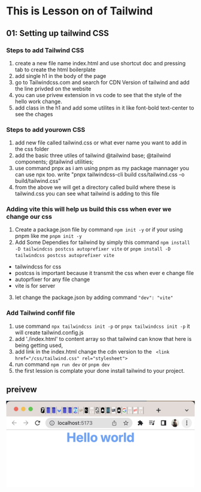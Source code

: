 # This is Lesson on of Tailwind

## 01: Setting up tailwind CSS 

### Steps to add Tailwind CSS

1. create a new file name index.html and use shortcut doc and pressing tab to create the html boilerplate
2. add single h1 in the body of the page
3. go to Tailwindcss.com and search for CDN Version of tailwind and add the line privded on the website 
4. you can use privew extension in vs code to see that the style of the hello work change.
5. add class in the h1 and add some utilites in it like font-bold text-center to see the chages


### Steps to add yourown CSS
1. add new file called tailwind.css or what ever name you want to add in the css folder 
2. add the basic three utiles of tailwind @tailwind base; @tailwind components; @tailwind utilities;
3. use command pnpx as i am using pnpm as my package mannager you can use npx too. write "pnpx tailwindcss-cli build css/tailwind.css -o build/tailwind.css"
4. from the above we will get a directory called build where these is tailwind.css you can see what tailwind is adding to this file


### Adding vite this will help us build this css when ever we change our css 
1. Create a package.json file by command `npm init -y` or if your using pnpm like me `pnpm init -y`
2. Add Some Dependies for tailwind by simply this command `npm install -D tailwindcss postcss autoprefixer vite` or `pnpm install -D tailwindcss postcss autoprefixer vite`
- tailwindcss for css 
- postcss is important because it transmit the css when ever e change file
- autoprfixer for any file change 
- vite is for server
3. let change the package.json by adding command `"dev": "vite"`

### Add Tailwind confif file
1. use command `npx tailwindcss init -p` or `pnpx tailwindcss init -p` it will create tailwind.config.js
2. add './index.html' to content array so that tailwind can know that here is being getting used,
3. add link in the index.html change the cdn version to the ` <link  href="/css/tailwind.css" rel="stylesheet">`
4. run command `npm run dev` or `pnpm dev` 
5. the first lession is complate your done install tailwind to your project.

## preivew
![alt text](preview.png)